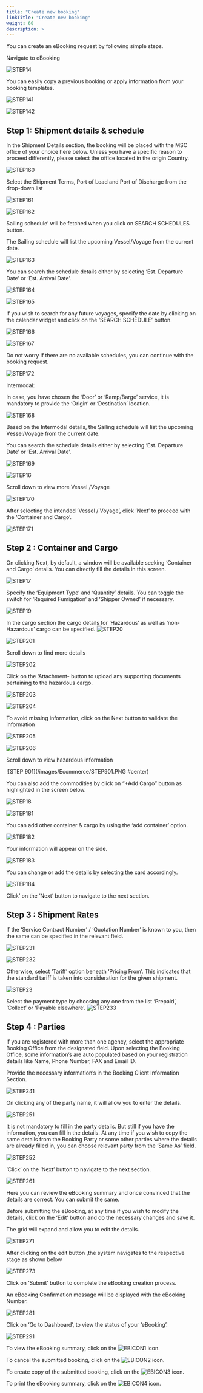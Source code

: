 ```yaml
---
title: "Create new booking"
linkTitle: "Create new booking"
weight: 60
description: >
---
```


You can create an eBooking request by following simple steps.

Navigate to eBooking

![STEP14](/images/Ecommerce/STEP14.PNG#center)

You can easily copy a previous booking or apply information from your booking templates.

![STEP141](/images/Ecommerce/STEP141.PNG#center)

![STEP142](/images/Ecommerce/STEP142.PNG#center)


## Step 1: Shipment details & schedule

In the Shipment Details section, the booking will be placed with the MSC office of your choice here below. 
Unless you have a specific reason to proceed differently, please select the office located in the origin Country.

![STEP160](/images/Ecommerce/STEP160.png#center)

Select the Shipment Terms, Port of Load and Port of Discharge from the drop-down list 

![STEP161](/images/Ecommerce/STEP161.PNG#center)

![STEP162](/images/Ecommerce/STEP162.PNG#center)

Sailing schedule’ will be fetched when you click on SEARCH SCHEDULES button.

The Sailing schedule will list the upcoming Vessel/Voyage from the current date.

![STEP163](/images/Ecommerce/STEP163.PNG#center)

You can search the schedule details either by selecting ‘Est. Departure Date’ or ‘Est. Arrival Date’.

![STEP164](/images/Ecommerce/STEP164.PNG#center)

![STEP165](/images/Ecommerce/STEP165.PNG#center)

 If you wish to search for any future voyages, specify the date by clicking on the calendar widget and click on the ‘SEARCH SCHEDULE’ button.

![STEP166](/images/Ecommerce/STEP166.PNG#center)

![STEP167](/images/Ecommerce/STEP167.PNG#center)

Do not worry if there are no available schedules, you can continue with the booking request. 

![STEP172](/images/Ecommerce/STEP172.PNG#center)

Intermodal: 

In case, you have chosen the ‘Door’ or ‘Ramp/Barge’ service, it is mandatory to provide the ‘Origin’ or ‘Destination’ location.

![STEP168](/images/Ecommerce/STEP168.PNG#center)

Based on the Intermodal details, the Sailing schedule will list the upcoming Vessel/Voyage from the current date.

You can search the schedule details either by selecting ‘Est. Departure Date’ or ‘Est. Arrival Date’. 

![STEP169](/images/Ecommerce/STEP169.PNG#center)

![STEP16](/images/Ecommerce/STEP16.PNG#center)

Scroll down to view more Vessel /Voyage

![STEP170](/images/Ecommerce/STEP170.PNG#center)

After selecting the intended ‘Vessel / Voyage’, click ‘Next’ to proceed with the ‘Container and Cargo’.

![STEP171](/images/Ecommerce/STEP171.PNG#center)


## Step 2 : Container and Cargo

On clicking Next, by default, a window will be available seeking ‘Container and Cargo’ details.
You can directly fill the details in this screen.

![STEP17](/images/Ecommerce/STEP17.PNG#center)

Specify the ‘Equipment Type’ and ‘Quantity’ details. You can toggle the switch for ‘Required Fumigation’ and ‘Shipper Owned’ if necessary.

![STEP19](/images/Ecommerce/STEP19.PNG#center)


In the cargo section the cargo details for ‘Hazardous’ as well as ‘non-Hazardous’ cargo can be specified.
![STEP20](/images/Ecommerce/STEP20.PNG#center)

![STEP201](/images/Ecommerce/STEP201.PNG#center)

Scroll down to find more details

![STEP202](/images/Ecommerce/STEP202.PNG#center)

Click on the ‘Attachment- button to upload any supporting documents pertaining to the hazardous cargo. 

![STEP203](/images/Ecommerce/STEP203.PNG#center)

![STEP204](/images/Ecommerce/STEP204.PNG#center)

To avoid missing information, click on the Next button to validate the information

![STEP205](/images/Ecommerce/STEP205.PNG#center)

![STEP206](/images/Ecommerce/STEP206.PNG#center)

Scroll down to view hazardous information

![STEP 901](/images/Ecommerce/STEP901.PNG #center)

You can also add the commodities by click on “+Add Cargo” button as highlighted in the screen below.

![STEP18](/images/Ecommerce/STEP18.PNG#center)

![STEP181](/images/Ecommerce/STEP181.PNG#center)

You can add other container & cargo by using the ‘add container’ option.

![STEP182](/images/Ecommerce/STEP182.PNG#center)

Your information will appear on the side.

![STEP183](/images/Ecommerce/STEP183.PNG#center)

You can change or add the details by selecting the card accordingly. 

![STEP184](/images/Ecommerce/STEP184.PNG#center)

Click’ on the ‘Next’ button to navigate to the next section. 

## Step 3 : Shipment Rates

If the ‘Service Contract Number’ / ‘Quotation Number’ is known to you, then the same can be specified in the relevant field.

![STEP231](/images/Ecommerce/STEP231.PNG#center)

![STEP232](/images/Ecommerce/STEP232.PNG#center)

Otherwise, select ‘Tariff’ option beneath ‘Pricing From’. This indicates that the standard tariff is taken into consideration for the given shipment.

![STEP23](/images/Ecommerce/STEP23.PNG#center)


Select the payment type by choosing any one from the list ‘Prepaid’, ‘Collect’ or ‘Payable elsewhere’.
![STEP233](/images/Ecommerce/STEP233.PNG#center)


## Step 4 : Parties

If you are registered with more than one agency, select the appropriate Booking Office from the designated field.
Upon selecting the Booking Office, some information’s are auto populated based on your registration details like 
Name, Phone Number, FAX and Email ID.

Provide the necessary information’s in the Booking Client Information Section.

![STEP241](/images/Ecommerce/STEP241.PNG#center)


On clicking any of the party name, it will allow you to enter the details.

![STEP251](/images/Ecommerce/STEP251.PNG#center)

It is not mandatory to fill in the party details. But still if you have the information, you can fill in the details. At any time if you wish to copy the same details from the Booking Party or some other parties where the details are already filled in, you can choose relevant party from the ‘Same As’ field.

![STEP252](/images/Ecommerce/STEP252.PNG#center)

‘Click’ on the ‘Next’ button to navigate to the next section.

![STEP261](/images/Ecommerce/STEP261.PNG#center)

Here you can review the eBooking summary and once convinced that the details are correct. 
You can submit the same.

Before submitting the eBooking, at any time if you wish to modify the details, click on the ‘Edit’ button and do the necessary changes and save it.

The grid will expand and allow you to edit the details.

![STEP271](/images/Ecommerce/STEP271.PNG#center)

After clicking on the edit button ,the system navigates to the respective stage as shown below

![STEP273](/images/Ecommerce/STEP273.PNG#center)

Click on ‘Submit’ button to complete the eBooking creation process.

An eBooking Confirmation message will be displayed with the eBooking Number.

![STEP281](/images/Ecommerce/STEP281.PNG#center)

Click on ‘Go to Dashboard’, to view the status of your ‘eBooking’.

![STEP291](/images/Ecommerce/STEP291.PNG#center)

To view the eBooking summary, click on the ![EBICON1](/images/Ecommerce/EBICON1.png) icon.

To cancel the submitted booking, click on the ![EBICON2](/images/Ecommerce/EBICON2.png) icon.

To create copy of the submitted booking, click on the ![EBICON3](/images/Ecommerce/EBICON3.png) icon.

To print the eBooking summary, click on the ![EBICON4](/images/Ecommerce/EBICON4.png) icon.